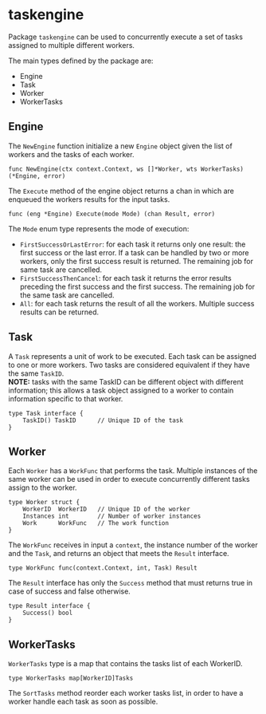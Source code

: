 # taskengine

Package `taskengine` can be used to concurrently execute a set of tasks assigned to multiple different workers.

The main types defined by the package are:
- Engine
- Task
- Worker
- WorkerTasks

## Engine

The `NewEngine` function initialize a new `Engine` object given the list of workers and the tasks of each worker.

    func NewEngine(ctx context.Context, ws []*Worker, wts WorkerTasks) (*Engine, error)


The `Execute` method of the engine object returns a chan in which are enqueued the workers results for the input tasks. 

    func (eng *Engine) Execute(mode Mode) (chan Result, error)

The `Mode` enum type represents the mode of execution:

- `FirstSuccessOrLastError`: for each task it returns only one result: the first success or the last error. If a task can be handled by two or more workers, only the first success result is returned. The remaining job for same task are cancelled.
- `FirstSuccessThenCancel`: for each task it returns the error results preceding the first success and the first success. The remaining job for the same task are cancelled.
- `All`: for each task returns the result of all the workers. Multiple success results can be returned.
	

## Task

A `Task` represents a unit of work to be executed. Each task can be assigned to one or more workers. Two tasks are considered equivalent if they have the same `TaskID`.  
**NOTE:** tasks with the same TaskID can be different object with different information; this allows a task object assigned to a worker to contain information specific to that worker. 

    type Task interface {
        TaskID() TaskID      // Unique ID of the task
    }

## Worker

Each `Worker` has a `WorkFunc` that performs the task. Multiple instances of the same worker can be used in order to execute concurrently different tasks assign to the  worker.  

    type Worker struct {
        WorkerID  WorkerID   // Unique ID of the worker
        Instances int        // Number of worker instances
        Work      WorkFunc   // The work function
    }

The `WorkFunc` receives in input a `context`, the instance number of the worker and the `Task`, and returns an object that meets the `Result` interface.

    type WorkFunc func(context.Context, int, Task) Result


The `Result` interface has only the `Success` method that must returns true in case of success and false otherwise.

    type Result interface {
        Success() bool
    }


## WorkerTasks

`WorkerTasks` type is a map that contains the tasks list of each WorkerID.

    type WorkerTasks map[WorkerID]Tasks

The `SortTasks` method reorder each worker tasks list, in order to have a worker handle each task as soon as possible.

